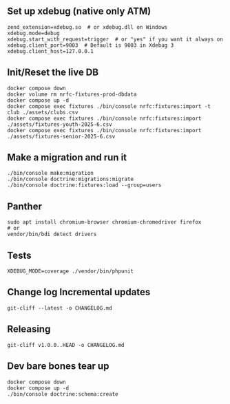## Set up xdebug (native only ATM)

```shell
zend_extension=xdebug.so  # or xdebug.dll on Windows
xdebug.mode=debug
xdebug.start_with_request=trigger  # or "yes" if you want it always on
xdebug.client_port=9003  # Default is 9003 in Xdebug 3
xdebug.client_host=127.0.0.1
```

## Init/Reset the live DB

```shell
docker compose down
docker volume rm nrfc-fixtures-prod-dbdata
docker compose up -d
docker compose exec fixtures ./bin/console nrfc:fixtures:import -t club ./assets/clubs.csv
docker compose exec fixtures ./bin/console nrfc:fixtures:import ./assets/fixtures-youth-2025-6.csv
docker compose exec fixtures ./bin/console nrfc:fixtures:import ./assets/fixtures-senior-2025-6.csv
```

## Make a migration and run it

```shell
./bin/console make:migration
./bin/console doctrine:migrations:migrate 
./bin/console doctrine:fixtures:load --group=users 
```

## Panther

```shell
sudo apt install chromium-browser chromium-chromedriver firefox
# or
vendor/bin/bdi detect drivers
```

## Tests

```shell
XDEBUG_MODE=coverage ./vendor/bin/phpunit
```

## Change log Incremental updates

```
git-cliff --latest -o CHANGELOG.md
```

## Releasing

```
git-cliff v1.0.0..HEAD -o CHANGELOG.md

```

## Dev bare bones tear up

```
docker compose down
docker compose up -d
./bin/console doctrine:schema:create

```